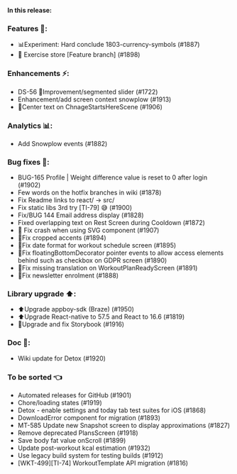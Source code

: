 **In this release:**

### Features 🧬:
  - 📊Experiment: Hard conclude 1803-currency-symbols (#1887)
  - 🚛 Exercise store [Feature branch]  (#1898)


### Enhancements ⚡️:
  - DS-56 💄Improvement/segmented slider (#1722)
  - Enhancement/add screen context snowplow (#1913)
  - 💄Center text on ChnageStartsHereScene (#1906)


### Analytics 📊:
  - Add Snowplow events (#1882)


### Bug fixes 🐛:
  - BUG-165 Profile | Weight difference value is reset to 0 after login (#1902)
  - Few words on the hotfix branches in wiki (#1878)
  - Fix Readme links to react/ -> src/
  - Fix static libs 3rd try [TI-79] 😅 (#1900)
  - Fix/BUG 144 Email address display (#1828)
  - Fixed overlapping text on Rest Screen during Cooldown (#1872)
  - 🐛 Fix crash when using SVG component (#1907)
  - 🐛Fix cropped accents (#1894)
  - 🐛Fix date format for workout schedule screen (#1895)
  - 🐛Fix floatingBottomDecorator pointer events to allow access elements behind such as checkbox on GDPR screen (#1890)
  - 🐛Fix missing translation on WorkoutPlanReadyScreen (#1891)
  - 🐛Fix newsletter enrolment (#1888)


### Library upgrade ⬆️:
  - ⬆Upgrade appboy-sdk (Braze) (#1950)
  - ⬆️Upgrade React-native to 57.5 and React to 16.6 (#1819)
  - 🌈Upgrade and fix Storybook (#1916)


### Doc 📖:
  - Wiki update for Detox (#1920)


### To be sorted 👈
  - Automated releases for GitHub (#1901)
  - Chore/loading states (#1919)
  - Detox - enable settings and today tab test suites for iOS (#1868)
  - DownloadError component for migration  (#1893)
  - MT-585 Update new Snapshot screen to display approximations (#1827)
  - Remove deprecated PlansScreen (#1918)
  - Save body fat value onScroll (#1899)
  - Update post-workout kcal estimation (#1932)
  - Use legacy build system for testing builds (#1912)
  - [WKT-499][TI-74] WorkoutTemplate API migration (#1816)
  